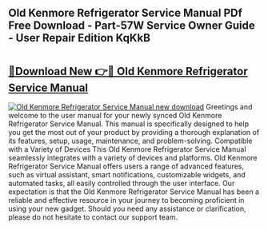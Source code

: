 ## Old Kenmore Refrigerator Service Manual PDf Free Download - Part-57W Service Owner Guide - User Repair Edition KqKkB

# <h2><a href="http://bc20332.oget.top/?id=Old+Kenmore+Refrigerator+Service+Manual">🔗Download New 👉🔴 Old Kenmore Refrigerator Service Manual</a></h2>

[![Old Kenmore Refrigerator Service Manual new download](https://i.imgur.com/5g1atiW.png)](http://bc20332.oget.top/?id=Old+Kenmore+Refrigerator+Service+Manual)
Greetings and welcome to the user manual for your newly synced Old Kenmore Refrigerator Service Manual. This manual is specifically designed to help you get the most out of your product by providing a thorough explanation of its features, setup, usage, maintenance, and problem-solving. Compatible with a Variety of Devices This Old Kenmore Refrigerator Service Manual seamlessly integrates with a variety of devices and platforms. Old Kenmore Refrigerator Service Manual offers users a range of advanced features, such as virtual assistant, smart notifications, customizable widgets, and automated tasks, all easily controlled through the user interface. Our expectation is that the Old Kenmore Refrigerator Service Manual has been a reliable and effective resource in your journey to becoming proficient in using your new gadget. Should you need any assistance or clarification, please do not hesitate to contact our support team.
